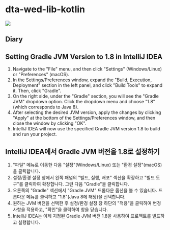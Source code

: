 # dta-wed-lib-kotlin
[![](https://jitpack.io/v/weltcorp/dta-wed-lib-kotlin.svg)](https://jitpack.io/#weltcorp/dta-wed-lib-kotlin)

## Diary

## Setting Gradle JVM Version to 1.8 in IntelliJ IDEA
1. Navigate to the "File" menu, and then click "Settings" (Windows/Linux) or "Preferences" (macOS).
2. In the Settings/Preferences window, expand the "Build, Execution, Deployment" section in the left panel, and click "Build Tools" to expand it. Then, click "Gradle".
3. On the right side, under the "Gradle" section, you will see the "Gradle JVM" dropdown option. Click the dropdown menu and choose "1.8" (which corresponds to Java 8). 
4. After selecting the desired JVM version, apply the changes by clicking "Apply" at the bottom of the Settings/Preferences window, and then close the window by clicking "OK". 
5. IntelliJ IDEA will now use the specified Gradle JVM version 1.8 to build and run your project.

## IntelliJ IDEA에서 Gradle JVM 버전을 1.8로 설정하기
1. "파일" 메뉴로 이동한 다음 "설정"(Windows/Linux) 또는 "환경 설정"(macOS)을 클릭합니다. 
2. 설정/환경 설정 창에서 왼쪽 패널의 "빌드, 실행, 배포" 섹션을 확장하고 "빌드 도구"를 클릭하여 확장합니다. 그런 다음 "Gradle"을 클릭합니다. 
3. 오른쪽의 "Gradle" 섹션에서 "Gradle JVM" 드롭다운 옵션을 볼 수 있습니다. 드롭다운 메뉴를 클릭하고 "1.8"(Java 8에 해당)을 선택합니다. 
4. 원하는 JVM 버전을 선택한 후 설정/환경 설정 창 하단의 "적용"을 클릭하여 변경 사항을 적용하고, "확인"을 클릭하여 창을 닫습니다. 
5. IntelliJ IDEA는 이제 지정된 Gradle JVM 버전 1.8을 사용하여 프로젝트를 빌드하고 실행합니다.